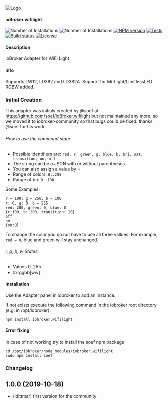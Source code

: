 ![Logo](admin/wifilight.png)

#### ioBroker.wifilight 

![Number of Installations](http://iobroker.live/badges/wifilight-community-installed.svg) ![Number of Installations](http://iobroker.live/badges/wifilight-community-stable.svg) [![NPM version](http://img.shields.io/npm/v/iobroker.wifilight.svg)](https://www.npmjs.com/package/iobroker.wifilight)
[![Tests](http://img.shields.io/travis/soef/ioBroker.wifilight/master.svg)](https://travis-ci.org/soef/ioBroker.wifilight)
[![Build status](https://ci.appveyor.com/api/projects/status/2hvs4fvfms7xhmnw?svg=true)](https://ci.appveyor.com/project/soef/iobroker-wifilight)
[![License](https://img.shields.io/badge/license-MIT-blue.svg?style=flat)](https://github.com/soef/iobroker.wifilight/blob/master/LICENSE)

#### Description

ioBroker Adapter for WiFi Light

#### Info
Supports LW12, LD382 and LD382A.
Support for Mi-Light/LimitlessLED RGBW added.

### Initial Creation
This adapter was initialy created by @soef at https://github.com/soef/ioBroker.wifilight but not maintained any more, so we moved it to iobroker-community so that bugs could be fixed. thanks @soef for his work.

###### How to use the command state:
+ Possible identifiers are: ``red, r, green, g, blue, b, bri, sat, transition, on, off``
+ The string can be a JSON with or without parentheses. 
+ You can also assign a value by =
+ Range of colors: ```0..255``` 
+ Range of bri: ``0..100`` 

Some Examples:
```
r = 100; g = 250, b = 100
r: 0, g: 0, b = 255
red: 200, green: 0, blue: 0
{r:100, b: 200, transition: 20}
off
on
{on:0}
```
To change the color you do not have to use all three vallues.
For example, ``` red = 0 ```, blue and green will stay unchanged.

###### r, g, b, w States:
+ Values 0..255
+ \#rrggbb[ww]

#### Installation
Use the Adapter panel in iobroker to add an instance.

If not exists execute the following command in the iobroker root directory (e.g. in /opt/iobroker).
```
npm install iobroker.wifilight 
```

#### Error fixing
In case of not working try to install the soef npm package
```
cd /opt/iobroker/node_modules/iobroker.wifilight 
sudo npm install soef 
```

### Changelog

## 1.0.0 (2019-10-18)
* (ldittmar) first version for the community

<!--
### License
The MIT License (MIT)

Copyright (c) 2019 soef <soef@gmx.net>

Permission is hereby granted, free of charge, to any person obtaining a copy
of this software and associated documentation files (the "Software"), to deal
in the Software without restriction, including without limitation the rights
to use, copy, modify, merge, publish, distribute, sublicense, and/or sell
copies of the Software, and to permit persons to whom the Software is
furnished to do so, subject to the following conditions:

The above copyright notice and this permission notice shall be included in
all copies or substantial portions of the Software.

THE SOFTWARE IS PROVIDED "AS IS", WITHOUT WARRANTY OF ANY KIND, EXPRESS OR
IMPLIED, INCLUDING BUT NOT LIMITED TO THE WARRANTIES OF MERCHANTABILITY,
FITNESS FOR A PARTICULAR PURPOSE AND NONINFRINGEMENT. IN NO EVENT SHALL THE
AUTHORS OR COPYRIGHT HOLDERS BE LIABLE FOR ANY CLAIM, DAMAGES OR OTHER
LIABILITY, WHETHER IN AN ACTION OF CONTRACT, TORT OR OTHERWISE, ARISING FROM,
OUT OF OR IN CONNECTION WITH THE SOFTWARE OR THE USE OR OTHER DEALINGS IN
THE SOFTWARE.
-->
